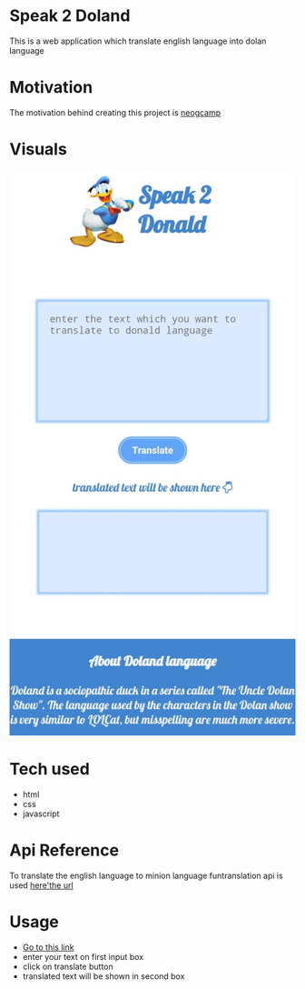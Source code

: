 # Speak 2 Doland
This is a web application which translate english language into dolan language

# Motivation
The motivation behind creating this project is [neogcamp](https://neog.camp/)

# Visuals
![screen image](./images/screen.jpeg "a title")

# Tech used
* html
* css
* javascript

# Api Reference
To translate the english language to minion language funtranslation api is used
[here'the url](https://funtranslations.com/dolan)

# Usage
* [Go to this link](https://poonammohata.github.io/Dolan-Translator/)
* enter your text on first input box
* click on translate button
* translated text will be shown in second box
